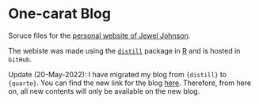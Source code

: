 # One-carat Blog
Soruce files for the [personal website of Jewel Johnson](https://jeweljohnsonj.github.io/jeweljohnson.github.io/).

The webiste was made using the [`distill`](https://rstudio.github.io/distill/) package in [R](https://www.r-project.org) and is hosted in `GitHub`.

Update (20-May-2022): I have migrated my blog from `{distill}` to `{quarto}`. You can find the new link for the blog [here](https://one-carat-blog.netlify.app/). Therefore, from here on, all new contents will only be available on the new blog. 
